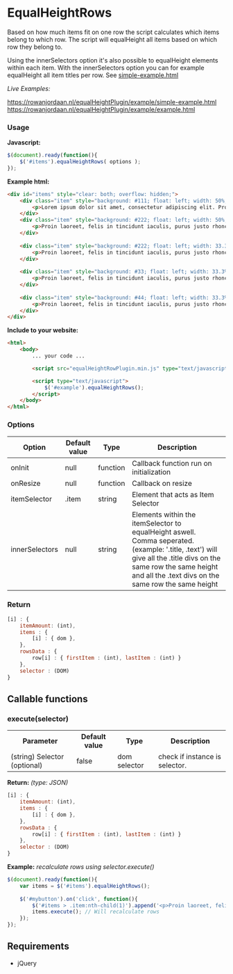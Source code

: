 # EqualHeightRows

Based on how much items fit on one row the script calculates which items belong to which row. The script will equalHeight all items based on which row they belong to.

Using the innerSelectors option it's also possible to equalHeight elements within each item. With the innerSelectors option you can for example equalHeight all item titles per row. See [simple-example.html](example/simple-example.html)

*Live Examples:*

https://rowanjordaan.nl/equalHeightPlugin/example/simple-example.html
https://rowanjordaan.nl/equalHeightPlugin/example/example.html

### Usage

**Javascript:**
```javascript
$(document).ready(function(){
    $('#items').equalHeightRows( options );
});
```

**Example html:**
```html
<div id="items" style="clear: both; overflow: hidden;">
    <div class="item" style="background: #111; float: left; width: 50%;">
        <p>Lorem ipsum dolor sit amet, consectetur adipiscing elit. Proin laoreet, felis in tincidunt iaculis, purus justo rhoncus nisi, id aliquet.</p>
    </div>
    <div class="item" style="background: #222; float: left; width: 50%;">
        <p>Proin laoreet, felis in tincidunt iaculis, purus justo rhoncus nisi, id aliquet.</p>
    </div>
    
    <div class="item" style="background: #222; float: left; width: 33.3%;">
        <p>Proin laoreet, felis in tincidunt iaculis, purus justo rhoncus nisi, id aliquet.</p>
    </div>
    
    <div class="item" style="background: #33; float: left; width: 33.3%;">
        <p>Proin laoreet, felis in tincidunt iaculis, purus justo rhoncus nisi, id aliquet.</p>
    </div>
    
    <div class="item" style="background: #44; float: left; width: 33.3%;">
        <p>Proin laoreet, felis in tincidunt iaculis, purus justo rhoncus nisi, id aliquet.</p>
    </div>
</div>
```

**Include to your website:**
```html
<html>
    <body>
        ... your code ...

        <script src="equalHeightRowPlugin.min.js" type="text/javascript"></script>

        <script type="text/javascript">
            $('#example').equalHeightRows();
        </script>
    </body>
</html>
```

### Options

| Option | Default value | Type | Description |
| --- | --- | --- | --- |
| onInit | null | function | Callback function run on initialization |
| onResize | null | function | Callback on resize |
| itemSelector | .item | string |Element that acts as Item Selector |
| innerSelectors | null | string | Elements within the itemSelector to equalHeight aswell. Comma seperated. (example: '.title, .text') will give all the .title divs on the same row the same height and all the .text divs on the same row the same height |

### Return
```javascript
[i] : {
    itemAmount: (int),
    items : { 
        [i] : { dom },
    },
    rowsData : { 
        row[i] : { firstItem : (int), lastItem : (int) }
    },
    selector : (DOM)
}
```

## Callable functions

### execute(selector)

<table>
    <tr>
        <th>Parameter</th>
        <th>Default value</th>
        <th>Type</th>
        <th>Description</th>
    </tr>
    <tr>
        <td>(string) Selector (optional)</td>
        <td>false</td>
        <td>dom selector</td>
        <td>check if instance is selector.</td>
    </tr>
</table>

**Return:** *(type: JSON)*
```javascript
[i] : {
    itemAmount: (int),
    items : { 
        [i] : { dom },
    },
    rowsData : { 
        row[i] : { firstItem : (int), lastItem : (int) }
    },
    selector : (DOM)
}
```

**Example:**
*recalculate rows using selector.execute()*
```javascript
$(document).ready(function(){
    var items = $('#items').equalHeightRows();
    
    $('#mybutton').on('click', function(){
        $('#items > .item:nth-child(1)').append('<p>Proin laoreet, felis in tincidunt iaculis, purus justo rhoncus nisi, id aliquet.</p>');
        items.execute(); // Will recalculate rows
    });
});
```

## Requirements
- jQuery
